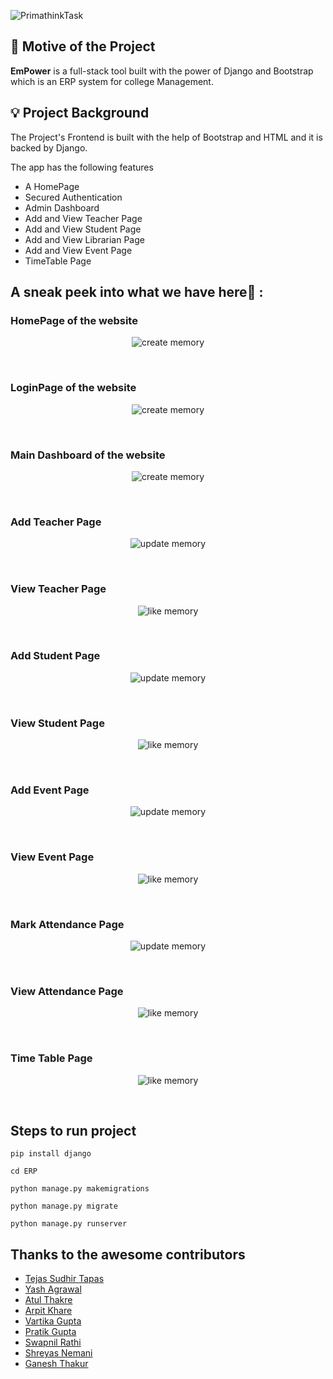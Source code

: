 ![PrimathinkTask](https://socialify.git.ci/Tejas1510/PrimaThink-Task-3/image?description=1&language=1&owner=1&theme=Dark)

## 📌 Motive of the Project

<b>EmPower</b> is a full-stack tool built with the power of Django and Bootstrap which is an ERP system for college Management.

## 💡 Project Background

The Project's Frontend is built with the help of Bootstrap and HTML  and it is backed by Django.

The app has the following features
- A HomePage
- Secured Authentication
- Admin Dashboard
- Add and View Teacher Page
- Add and View Student Page
- Add and View Librarian Page
- Add and View Event Page
- TimeTable Page

## A sneak peek into what we have here🙈 :


### HomePage of the website
<p align="center"><img src="https://github.com/Tejas1510/PrimaThink-Task-3/blob/main/Images/screencapture-127-0-0-1-8000-2021-06-21-11_46_10.png" alt = "create memory"></p>

<br>

### LoginPage of the website
<p align="center"><img src="https://github.com/Tejas1510/PrimaThink-Task-3/blob/main/Images/screencapture-127-0-0-1-8000-login-2021-06-21-11_46_32.png" alt = "create memory"></p>

<br>

### Main Dashboard of the website
<p align="center"><img src="https://github.com/Tejas1510/PrimaThink-Task-3/blob/main/Images/maindashboard.PNG" alt = "create memory"></p>

<br>

### Add Teacher Page
<p align="center"><img src="https://github.com/Tejas1510/PrimaThink-Task-3/blob/main/Images/screencapture-127-0-0-1-8000-add-teachers-2021-06-21-11_48_16.png" alt = "update memory"></p>

<br>

### View Teacher Page
<p align="center"><img src="https://github.com/Tejas1510/PrimaThink-Task-3/blob/main/Images/viewteacher.PNG" alt = "like memory"></p>

<br>

### Add Student Page
<p align="center"><img src="https://github.com/Tejas1510/PrimaThink-Task-3/blob/main/Images/screencapture-127-0-0-1-8000-add-students-2021-06-21-11_49_16.png" alt = "update memory"></p>

<br>

### View Student Page
<p align="center"><img src="https://github.com/Tejas1510/PrimaThink-Task-3/blob/main/Images/viewstudent.PNG" alt = "like memory"></p>

<br>

### Add Event Page
<p align="center"><img src="https://github.com/Tejas1510/PrimaThink-Task-3/blob/main/Images/screencapture-127-0-0-1-8000-add-events-2021-06-21-11_53_04.png" alt = "update memory"></p>

<br>

### View Event Page
<p align="center"><img src="https://github.com/Tejas1510/PrimaThink-Task-3/blob/main/Images/screencapture-127-0-0-1-8000-view-events-2021-06-21-12_14_36.png" alt = "like memory"></p>

<br>

### Mark Attendance Page
<p align="center"><img src="https://github.com/Tejas1510/PrimaThink-Task-3/blob/main/Images/markattendance.PNG" alt = "update memory"></p>

<br>

### View Attendance Page
<p align="center"><img src="https://github.com/Tejas1510/PrimaThink-Task-3/blob/main/Images/viewattendance.PNG" alt = "like memory"></p>

<br>

### Time Table Page
<p align="center"><img src="https://github.com/Tejas1510/PrimaThink-Task-3/blob/main/Images/screencapture-127-0-0-1-8000-view-timetable-2021-06-21-11_52_44.png" alt = "like memory"></p>

<br>

## Steps to run project
```
pip install django
```
```
cd ERP
```
```
python manage.py makemigrations
```
```
python manage.py migrate
```
```
python manage.py runserver
```
## Thanks to the awesome contributors
- [Tejas Sudhir Tapas](https://linktr.ee/Tejas_Sudhir_Tapas)
- [Yash Agrawal]()
- [Atul Thakre]()
- [Arpit Khare]()
- [Vartika Gupta]()
- [Pratik Gupta]()
- [Swapnil Rathi]()
- [Shreyas Nemani]()
- [Ganesh Thakur]()



